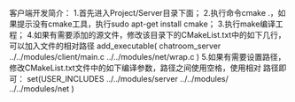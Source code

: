 客户端开发简介：
1.首先进入Project/Server目录下面；
2.执行命令cmake .，如果提示没有cmake工具，执行sudo apt-get install cmake；
3.执行make编译工程；
4.如果有需要添加的源文件，修改该目录下的CMakeList.txt中的如下几行，可以加入文件的相对路径
add_executable(
				chatroom_server 
				../../modules/client/main.c
				../../modules/net/wrap.c
			  )
5.如果有需要设置路径，修改CMakeList.txt文件中的如下编译参数，路径之间使用空格，使用相对
路径即可：
set(USER_INCLUDES ../../modules/server ../../modules/ ../../modules/net )
